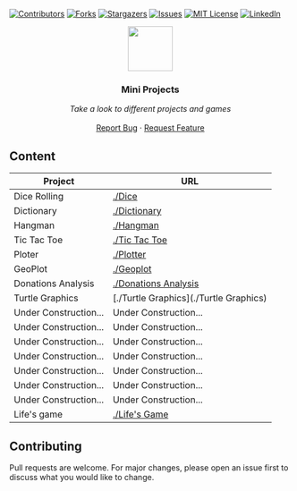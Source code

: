[![Contributors][contributors-shield]][contributors-url]
[![Forks][forks-shield]][forks-url]
[![Stargazers][stars-shield]][stars-url]
[![Issues][issues-shield]][issues-url]
[![MIT License][license-shield]][license-url]
[![LinkedIn][linkedin-shield]][linkedin-url]


<p align="center">
  <img src="https://i.imgur.com/bWWPFsC.png" width="80" height="80">

  <h3 align="center">Mini Projects</h3>

  <p align="center">
        <em>Take a look to different projects and games</em>
    <br /><br />
    <a href="https://github.com/fredhii/Python_Projects/issues">Report Bug</a>
    ·
    <a href="https://github.com/fredhii/Python_Projects/issues">Request Feature</a>
  </p>
</p>


## Content

| Project  | URL |
| ------------- | ------------- |
| Dice Rolling  | [./Dice](./Dice)  |
| Dictionary  | [./Dictionary](./Dictionary)  |
| Hangman  | [./Hangman](./Hangman)  |
| Tic Tac Toe  | [./Tic Tac Toe](https://github.com/fredhii/Python_Projects/tree/master/Tic%20Tac%20Toe)  |
| Ploter  | [./Plotter](./Plotter)  |
| GeoPlot  | [./Geoplot](./Geoplot)  |
| Donations Analysis  | [./Donations Analysis](./https://github.com/fredhii/Python_Projects/tree/master/Donations%20Analysis)  |
| Turtle Graphics  | [./Turtle Graphics](./Turtle Graphics)  |
| Under Construction...  | Under Construction...  |
| Under Construction...  | Under Construction...  |
| Under Construction...  | Under Construction...  |
| Under Construction...  | Under Construction...  |
| Under Construction...  | Under Construction...  |
| Under Construction...  | Under Construction...  |
| Under Construction...  | Under Construction...  |
| Life's game  | [./Life's Game](https://github.com/fredhii/Python_Projects/tree/master/Life's%20Game)  |


## Contributing
Pull requests are welcome. For major changes, please open an issue first to discuss what you would like to change.



[contributors-shield]: https://img.shields.io/github/contributors/fredhii/Python_Projects?style=flat-square
[contributors-url]: https://github.com/fredhii/Python_Projects/graphs/contributors
[forks-shield]: https://img.shields.io/github/forks/fredhii/Python_Projects.svg?style=flat-square
[forks-url]: https://github.com/fredhii/Python_Projects/network/members
[stars-shield]: https://img.shields.io/github/stars/fredhii/Python_Projects.svg?style=flat-square
[stars-url]: https://github.com/fredhii/Python_Projects/stargazers
[issues-shield]: https://img.shields.io/github/issues/fredhii/Python_Projects?style=flat-square
[issues-url]: https://github.com/fredhii/Python_Projects/issues
[license-shield]: https://img.shields.io/github/license/fredhii/Python_Projects?style=flat-square
[license-url]: https://github.com/fredhii/Python_Projects/blob/master/LICENCE.txt
[linkedin-shield]: https://img.shields.io/badge/-LinkedIn-black.svg?style=flat-square&logo=linkedin&colorB=555
[linkedin-url]: https://linkedin.com/in/fredhii
